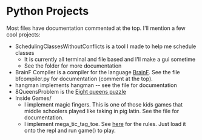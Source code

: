 # Python Projects

Most files have documentation commented at the top.
I'll mention a few cool projects:

* SchedulingClassesWithoutConflicts is a tool I made to help me schedule classes
  * It is currently all terminal and file based and I'll make a gui sometime
  * See the folder for more documentation
* BrainF Compiler is a compiler for the language [BrainF](https://en.wikipedia.org/wiki/Brainfuck). See the file bfcompiler.py for documentation (comment at the top).
* hangman implements hangman -- see the file for documentation
* 8QueensProblem is the [Eight queens puzzle](https://en.wikipedia.org/wiki/Eight_queens_puzzle)
* Inside Games/
  * I implement magic fingers. This is one of those kids games that middle schoolers played like taking in pig latin. See the file for documentation.
  * I implement mega_tic_tag_toe. See [here](http://metatictactoe.appspot.com/) for the rules. Just load it onto the repl and run game() to play. 




